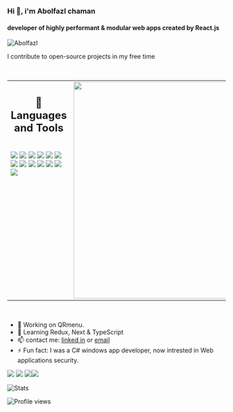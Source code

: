 ### Hi 🤍, i'm Abolfazl chaman
#### developer of highly performant & modular web apps created by React.js
![Abolfazl](banner.gif)

I contribute to open-source projects in my free time

<br />

<table><tr><td valign="top" width="50%">

<h2 align="center"> 💼 Languages and Tools</h2>

<br />
<img src="https://img.shields.io/badge/-javascript-F7DF1E?&style=for-the-badge&logo=javascript&logoColor=black" />
<img src="https://img.shields.io/badge/-ReactJS-grey?&style=for-the-badge&logo=react&logoColor=61DAFB" />
<img src="https://img.shields.io/badge/Express-eee?style=for-the-badge&logo=express&logoColor=black" />
<img src="https://img.shields.io/badge/Mongodb-116149?style=for-the-badge&logo=mongodb&logoColor=green" />
<img src="https://img.shields.io/badge/SQL-f29221?style=for-the-badge&logo=mysql&logoColor=darkblue" />
<img src="https://img.shields.io/badge/mui-f3f6f9?style=for-the-badge&logo=mui" />
<!--img scr="https://img.shields.io/badge/Next-black?style=for-the-badge&logo=next.js&logoColor=white" /-->
<!--img src="https://img.shields.io/badge/Tailwind-38B2AC?style=for-the-badge&logo=tailwind-css&logoColor=white" /-->
<img src="https://img.shields.io/badge/HTML5-E34F26?style=for-the-badge&logo=html5&logoColor=white" />
<img src="https://img.shields.io/badge/-css3-1572B6?&style=for-the-badge&logo=css3&logoColor=white" />
<img src="https://img.shields.io/badge/-VSCode-2c2c32?&style=for-the-badge&logo=visual-studio-code&logoColor=white" />
<img src="https://img.shields.io/badge/-Git-F05032?&style=for-the-badge&logo=git&logoColor=white" /> 
<img src="https://img.shields.io/badge/github-%23121011.svg?style=for-the-badge&logo=github&logoColor=white" />
<img src="https://img.shields.io/badge/Canva-%2300C4CC.svg?style=for-the-badge&logo=Canva&logoColor=white" />
<img src="https://img.shields.io/badge/figma-a159fc?style=for-the-badge&logo=figma&logoColor=white" />
<!--
<img src="https://img.shields.io/badge/Sass-CC6699?style=for-the-badge&logo=sass&logoColor=white" />
<img src="https://img.shields.io/badge/-Storybook-FF4785?style=for-the-badge&logo=storybook&logoColor=white" />
<img src="https://img.shields.io/badge/MUI-%230081CB.svg?style=for-the-badge&logo=mui&logoColor=white" />
-->
  
</td><td valign="top" width="50%">
  
<img src="https://github-readme-stats.vercel.app/api/top-langs/?username=abolfazlchaman&layout=compact&theme=radical" width="500" />
  
</td></tr></table> 

<br />

- 🔭 Working on QRmenu. 
- 🌱 Learning Redux, Next & TypeScript 
- 📫 contact me: [linked in](https://www.linkedin.com/in/abolfazlchaman/) or [email](abolfazlchaman.info@gmail.com) 
- ⚡ Fun fact: I was a C# windows app developer, now intrested in Web applications security. 

[<img src="https://img.shields.io/badge/github-%23121011.svg?style=for-the-badge&logo=github&logoColor=white" />](https://github.com/abolfazlchaman)  [<img src="https://img.shields.io/badge/linkedin-black?style=for-the-badge&logo=linkedin&logoColor=white" />](https://www.linkedin.com/in/abolfazlchaman/)  [<img src="https://img.shields.io/badge/stackoverflow-white?style=for-the-badge&logo=stackoverflow&logoColor=black" />](https://stackoverflow.com/users/18423000)[<img src="https://img.shields.io/badge/gmail-black?style=for-the-badge&logo=gmail&logoColor=white" />](mailto:abolfazlchaman.info@gmail.com)  

![Stats](https://github-readme-stats.vercel.app/api?username=abolfazlchaman&show_icons=true&count_private=true)  

![Profile views](https://gpvc.arturio.dev/abolfazlchaman)  
